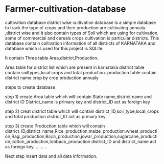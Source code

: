 # Farmer-cultivation-database
cultivation database district wise 
cultivation database is a simple database to track the type of crops and their production are cultivating annualy ,district wise and it also contain types of Soil which are using for cultivation, some of commercial and cereals crops cultivation is particular districts.
This database contain cultivation information of all districts of KARNATAKA and database which is used for this project is SQLite.

It  contain Three table Area,district,Production.

Area table for district list which are present in karnataka
district table contain soiltypes,local crops and total production.
production table contain district name crop by crop production annualy 

steps to create database

step 1)
create Area table which will contain State name,district name and district ID
District_name is primary key and district_ID act as foreign key

step 2)
creat district table which will contain district_ID,soil_type,local_crops and total production
district_ID act as primary key

step 3)
create Production table which will contain district_ID,district_name,Rice_production,maize_production.wheat_production,Ragi_production,Bajra_production,jowar_production,sugarcane_production,cotton_production,tobbaco_production
district_ID and district_name act as foreign key.
.........

Next step Insert data and all data information.
